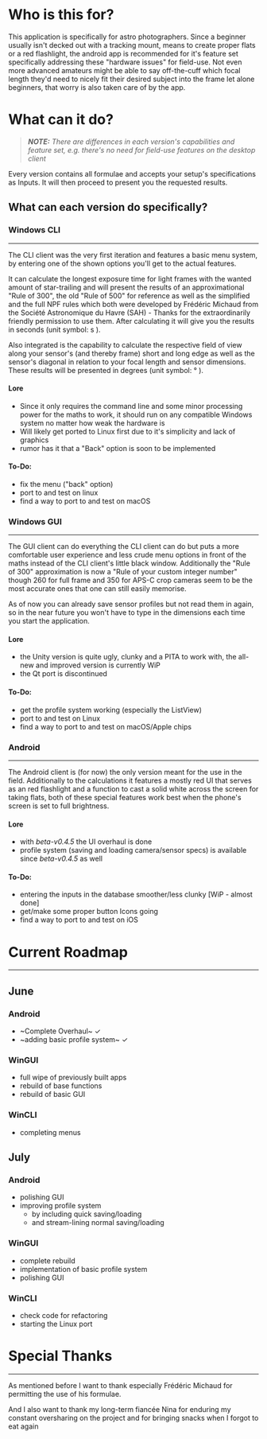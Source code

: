 # Who is this for?
This application is specifically for astro photographers.
Since a beginner usually isn't decked out with a tracking mount, means to create proper flats or a red flashlight, the android app is recommended for it's feature set specifically addressing these "hardware issues" for field-use. 
Not even more advanced amateurs might be able to say off-the-cuff which focal length they'd need to nicely fit their desired subject into the frame let alone beginners, that worry is also taken care of by the app.

# What can it do?
> ***NOTE:** There are differences in each version's capabilities and feature set, e.g. there's no need for field-use features on the desktop client*

Every version contains all formulae and accepts your setup's specifications as Inputs.
It will then proceed to present you the requested results.

## What can each version do specifically?
### Windows CLI
------------------------------------------
The CLI client was the very first iteration and features a basic menu system, by entering one of the shown options you'll get to the actual features.

It can calculate the longest exposure time for light frames with the wanted amount of star-trailing and will present the results of an approximational "Rule of 300", the old "Rule of 500" for reference as well as the simplified and the full NPF 
rules which both were developed by Frédéric Michaud from the Société Astronomique du Havre (SAH) - Thanks for the extraordinarily friendly permission to use them. 
After calculating it will give you the results in seconds (unit symbol: s ).

Also integrated is the capability to calculate the respective field of view along your sensor's (and thereby frame) short and long edge as well as the sensor's diagonal in relation to your focal length and sensor dimensions. 
These results will be presented in degrees (unit symbol: ° ).

#### Lore
- Since it only requires the command line and some minor processing power for the maths to work, it should run on any compatible Windows system no matter how weak the hardware is
- Will likely get ported to Linux first due to it's simplicity and lack of graphics
- rumor has it that a "Back" option is soon to be implemented

#### To-Do:
- fix the menu ("back" option)
- port to and test on linux
- find a way to port to and test on macOS

### Windows GUI
------------------------------------------
The GUI client can do everything the CLI client can do but puts a more comfortable user experience and less crude menu options in front of the maths instead of the CLI client's little black window.
Additionally the "Rule of 300" approximation is now a "Rule of your custom integer number" though 260 for full frame and 350 for APS-C crop cameras seem to be the most accurate ones that one can still easily memorise.

As of now you can already save sensor profiles but not read them in again, so in the near future you won't have to type in the dimensions each time you start the application.

#### Lore
- the Unity version is quite ugly, clunky and a PITA to work with, the all-new and improved version is currently WiP
- the Qt port is discontinued

#### To-Do:
- get the profile system working (especially the ListView)
- port to and test on Linux
- find a way to port to and test on macOS/Apple chips

### Android
------------------------------------------
The Android client is (for now) the only version meant for the use in the field. Additionally to the calculations it features a mostly red UI that serves as an red flashlight and a function to cast a solid white across the screen for taking flats, both of these special features work best when the phone's screen is set to full brightness.

#### Lore
- with _beta-v0.4.5_ the UI overhaul is done
- profile system (saving and loading camera/sensor specs) is available since _beta-v0.4.5_ as well

#### To-Do:
- entering the inputs in the database smoother/less clunky [WiP - almost done]
- get/make some proper button Icons going
- find a way to port to and test on iOS

# Current Roadmap
------------------------------------------
## June
### Android
- ~Complete Overhaul~ ✓
- ~adding basic profile system~ ✓

### WinGUI
- full wipe of previously built apps
- rebuild of base functions
- rebuild of basic GUI

### WinCLI
- completing menus

## July
### Android
- polishing GUI
- improving profile system
  - by including quick saving/loading
  - and stream-lining normal saving/loading

### WinGUI
- complete rebuild
- implementation of basic profile system
- polishing GUI

### WinCLI
- check code for refactoring 
- starting the Linux port

# Special Thanks
------------------------------------------
As mentioned before I want to thank especially Frédéric Michaud for permitting the use of his formulae.

And I also want to thank my long-term fiancée Nina for enduring my constant oversharing on the project and for bringing snacks when I forgot to eat again